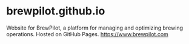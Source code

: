 # brewpilot.github.io
Website for BrewPilot, a platform for managing and optimizing brewing operations. Hosted on GitHub Pages. https://www.brewpilot.com
